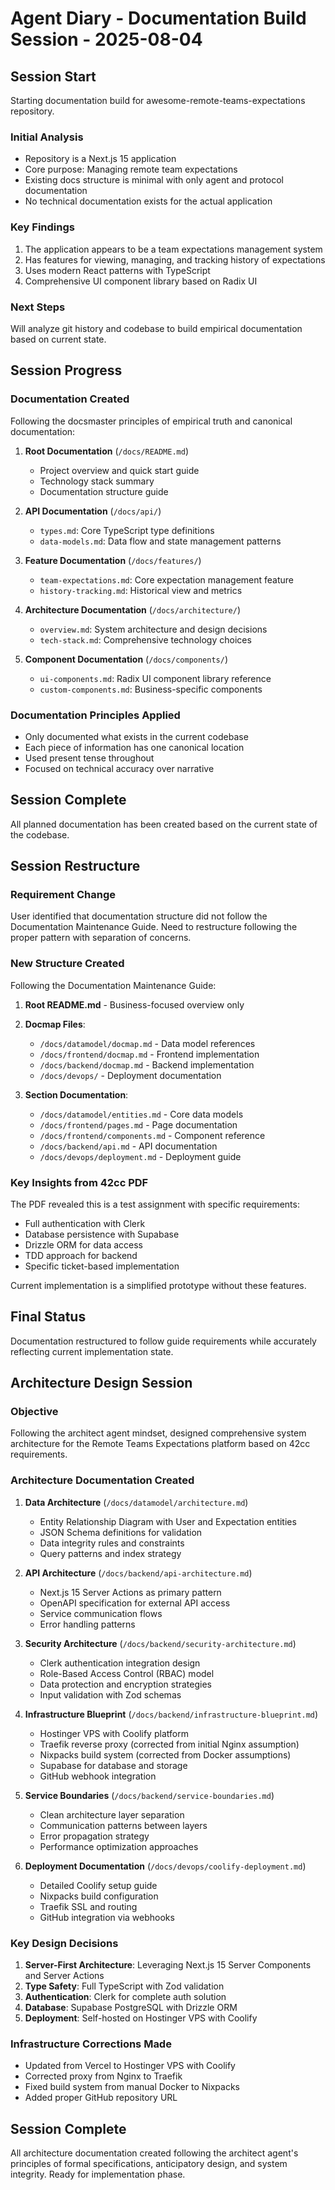 # Agent Diary - Documentation Build Session - 2025-08-04

## Session Start
Starting documentation build for awesome-remote-teams-expectations repository.

### Initial Analysis
- Repository is a Next.js 15 application
- Core purpose: Managing remote team expectations
- Existing docs structure is minimal with only agent and protocol documentation
- No technical documentation exists for the actual application

### Key Findings
1. The application appears to be a team expectations management system
2. Has features for viewing, managing, and tracking history of expectations
3. Uses modern React patterns with TypeScript
4. Comprehensive UI component library based on Radix UI

### Next Steps
Will analyze git history and codebase to build empirical documentation based on current state.

## Session Progress

### Documentation Created
Following the docsmaster principles of empirical truth and canonical documentation:

1. **Root Documentation** (`/docs/README.md`)
   - Project overview and quick start guide
   - Technology stack summary
   - Documentation structure guide

2. **API Documentation** (`/docs/api/`)
   - `types.md`: Core TypeScript type definitions
   - `data-models.md`: Data flow and state management patterns

3. **Feature Documentation** (`/docs/features/`)
   - `team-expectations.md`: Core expectation management feature
   - `history-tracking.md`: Historical view and metrics

4. **Architecture Documentation** (`/docs/architecture/`)
   - `overview.md`: System architecture and design decisions
   - `tech-stack.md`: Comprehensive technology choices

5. **Component Documentation** (`/docs/components/`)
   - `ui-components.md`: Radix UI component library reference
   - `custom-components.md`: Business-specific components

### Documentation Principles Applied
- Only documented what exists in the current codebase
- Each piece of information has one canonical location
- Used present tense throughout
- Focused on technical accuracy over narrative

## Session Complete
All planned documentation has been created based on the current state of the codebase.

## Session Restructure

### Requirement Change
User identified that documentation structure did not follow the Documentation Maintenance Guide. Need to restructure following the proper pattern with separation of concerns.

### New Structure Created
Following the Documentation Maintenance Guide:

1. **Root README.md** - Business-focused overview only
2. **Docmap Files**:
   - `/docs/datamodel/docmap.md` - Data model references
   - `/docs/frontend/docmap.md` - Frontend implementation
   - `/docs/backend/docmap.md` - Backend implementation
   - `/docs/devops/` - Deployment documentation

3. **Section Documentation**:
   - `/docs/datamodel/entities.md` - Core data models
   - `/docs/frontend/pages.md` - Page documentation
   - `/docs/frontend/components.md` - Component reference
   - `/docs/backend/api.md` - API documentation
   - `/docs/devops/deployment.md` - Deployment guide

### Key Insights from 42cc PDF
The PDF revealed this is a test assignment with specific requirements:
- Full authentication with Clerk
- Database persistence with Supabase
- Drizzle ORM for data access
- TDD approach for backend
- Specific ticket-based implementation

Current implementation is a simplified prototype without these features.

## Final Status
Documentation restructured to follow guide requirements while accurately reflecting current implementation state.

## Architecture Design Session

### Objective
Following the architect agent mindset, designed comprehensive system architecture for the Remote Teams Expectations platform based on 42cc requirements.

### Architecture Documentation Created

1. **Data Architecture** (`/docs/datamodel/architecture.md`)
   - Entity Relationship Diagram with User and Expectation entities
   - JSON Schema definitions for validation
   - Data integrity rules and constraints
   - Query patterns and index strategy

2. **API Architecture** (`/docs/backend/api-architecture.md`)
   - Next.js 15 Server Actions as primary pattern
   - OpenAPI specification for external API access
   - Service communication flows
   - Error handling patterns

3. **Security Architecture** (`/docs/backend/security-architecture.md`)
   - Clerk authentication integration design
   - Role-Based Access Control (RBAC) model
   - Data protection and encryption strategies
   - Input validation with Zod schemas

4. **Infrastructure Blueprint** (`/docs/backend/infrastructure-blueprint.md`)
   - Hostinger VPS with Coolify platform
   - Traefik reverse proxy (corrected from initial Nginx assumption)
   - Nixpacks build system (corrected from Docker assumptions)
   - Supabase for database and storage
   - GitHub webhook integration

5. **Service Boundaries** (`/docs/backend/service-boundaries.md`)
   - Clean architecture layer separation
   - Communication patterns between layers
   - Error propagation strategy
   - Performance optimization approaches

6. **Deployment Documentation** (`/docs/devops/coolify-deployment.md`)
   - Detailed Coolify setup guide
   - Nixpacks build configuration
   - Traefik SSL and routing
   - GitHub integration via webhooks

### Key Design Decisions

1. **Server-First Architecture**: Leveraging Next.js 15 Server Components and Server Actions
2. **Type Safety**: Full TypeScript with Zod validation
3. **Authentication**: Clerk for complete auth solution
4. **Database**: Supabase PostgreSQL with Drizzle ORM
5. **Deployment**: Self-hosted on Hostinger VPS with Coolify

### Infrastructure Corrections Made
- Updated from Vercel to Hostinger VPS with Coolify
- Corrected proxy from Nginx to Traefik
- Fixed build system from manual Docker to Nixpacks
- Added proper GitHub repository URL

## Session Complete
All architecture documentation created following the architect agent's principles of formal specifications, anticipatory design, and system integrity. Ready for implementation phase.